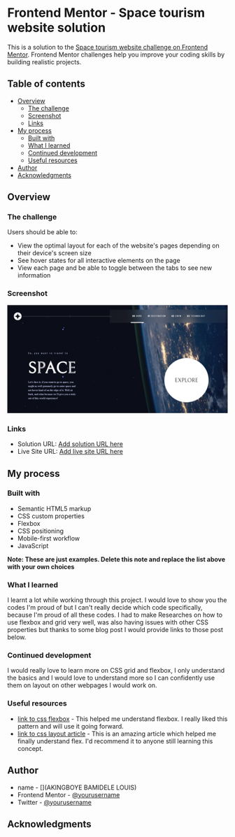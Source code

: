 # Frontend Mentor - Space tourism website solution

This is a solution to the [Space tourism website challenge on Frontend Mentor](https://www.frontendmentor.io/challenges/space-tourism-multipage-website-gRWj1URZ3). Frontend Mentor challenges help you improve your coding skills by building realistic projects.

## Table of contents

- [Overview](#overview)
  - [The challenge](#the-challenge)
  - [Screenshot](#screenshot)
  - [Links](#links)
- [My process](#my-process)
  - [Built with](#built-with)
  - [What I learned](#what-i-learned)
  - [Continued development](#continued-development)
  - [Useful resources](#useful-resources)
- [Author](#author)
- [Acknowledgments](#acknowledgments)

## Overview

### The challenge

Users should be able to:

- View the optimal layout for each of the website's pages depending on their device's screen size
- See hover states for all interactive elements on the page
- View each page and be able to toggle between the tabs to see new information

### Screenshot

![](./screenshot.png)

### Links

- Solution URL: [Add solution URL here](https://github.com/louis-bamidele/project1-spaceTourismWebsite)
- Live Site URL: [Add live site URL here](https://your-live-site-url.com)

## My process

### Built with

- Semantic HTML5 markup
- CSS custom properties
- Flexbox
- CSS positioning
- Mobile-first workflow
- JavaScript

**Note: These are just examples. Delete this note and replace the list above with your own choices**

### What I learned
I learnt a lot while working through this project. I would love to show you the codes I'm proud of but I can't really decide which code specifically, because I'm proud of all these codes. I had to make Researches on how to use flexbox and grid very well, was also having issues with other CSS properties but thanks to some blog post I would provide links to those post below.  

### Continued development
I would really love to learn more on CSS grid and flexbox, I only understand the basics and I would love to understand more so I can confidently use them on layout on other webpages I would work on.


### Useful resources

- [link to css flexbox](https://css-tricks.com/snippets/css/a-guide-to-flexbox/) - This helped me understand flexbox. I really liked this pattern and will use it going forward.
- [link to css layout article](https://developer.mozilla.org/en-US/docs/Learn/CSS/CSS_layout/Flexbox) - This is an amazing article which helped me finally understand flex. I'd recommend it to anyone still learning this concept.

## Author

- name - [](AKINGBOYE BAMIDELE LOUIS)
- Frontend Mentor - [@yourusername](https://www.frontendmentor.io/profile/louis7734)
- Twitter - [@yourusername](https://www.twitter.com/bamidele_louis)

## Acknowledgments
